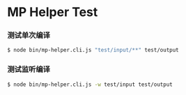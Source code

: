 # MP Helper Test

### 测试单次编译

```bash
$ node bin/mp-helper.cli.js "test/input/**" test/output
```

### 测试监听编译

```bash
$ node bin/mp-helper.cli.js -w test/input test/output
```
